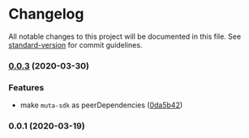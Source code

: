 # Changelog

All notable changes to this project will be documented in this file. See [standard-version](https://github.com/conventional-changelog/standard-version) for commit guidelines.

### [0.0.3](https://github.com/homura/huobi-chain-sdk-js/compare/v0.0.2...v0.0.3) (2020-03-30)


### Features

* make `muta-sdk` as peerDependencies ([0da5b42](https://github.com/homura/huobi-chain-sdk-js/commit/0da5b4252cef59e0bb08e45459da176e9648f009))

### 0.0.1 (2020-03-19)
